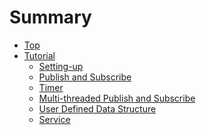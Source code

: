 # Summary

- [Top](./README.md)
- [Tutorial](./tutorial.md)
  - [Setting-up](./setup.md)
  - [Publish and Subscribe](./pubsub.md)
  - [Timer](./timer.md)
  - [Multi-threaded Publish and Subscribe](./multi_pubsub.md)
  - [User Defined Data Structure](./message.md)
  <!-- - [Pre-defined Data Structure](./predefined.md) -->
  - [Service](./service.md)
  <!-- - [Using Both Topic and Service with Callback Based Execution](./pusbsub_and_service.md) -->
  <!-- - [Parameter](./parameter.md) -->

